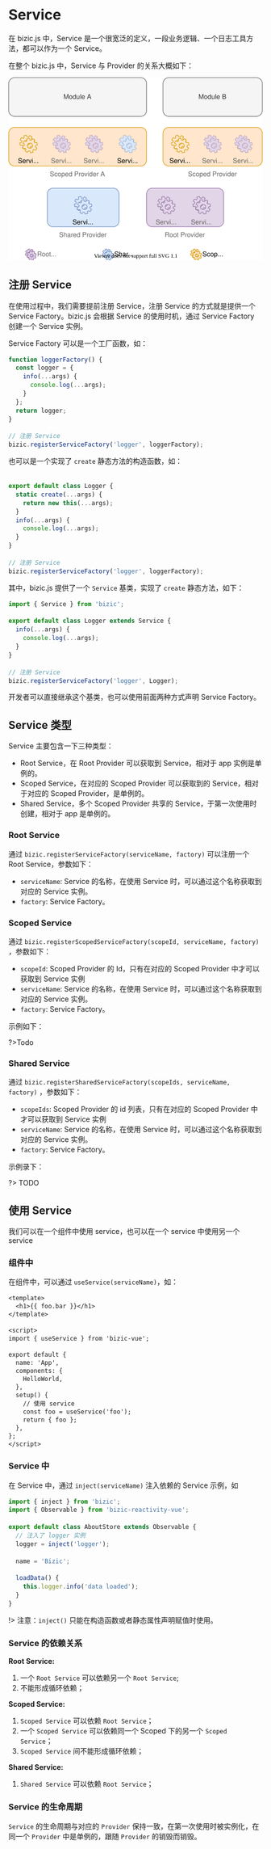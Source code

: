 # Service

在 bizic.js 中，Service 是一个很宽泛的定义，一段业务逻辑、一个日志工具方法，都可以作为一个 Service。

在整个 bizic.js 中，Service 与 Provider 的关系大概如下：

![Provider Tree](_media/service.drawio.svg )

## 注册 Service

在使用过程中，我们需要提前注册 Service，注册 Service 的方式就是提供一个 Service Factory。bizic.js 会根据 Service 的使用时机，通过 Service Factory 创建一个 Service 实例。

Service Factory 可以是一个工厂函数，如：

```js
function loggerFactory() {
  const logger = {
    info(...args) {
      console.log(...args);
    }
  };
  return logger;
}

// 注册 Service
bizic.registerServiceFactory('logger', loggerFactory);
```

也可以是一个实现了 `create` 静态方法的构造函数，如：

```js

export default class Logger {
  static create(...args) {
    return new this(...args);
  }
  info(...args) {
    console.log(...args);
  }
}

// 注册 Service
bizic.registerServiceFactory('logger', loggerFactory);

```

其中，bizic.js 提供了一个 `Service` 基类，实现了 `create` 静态方法，如下：

```js 
import { Service } from 'bizic';

export default class Logger extends Service {
  info(...args) {
    console.log(...args);
  }
}

// 注册 Service
bizic.registerServiceFactory('logger', Logger);

```

开发者可以直接继承这个基类，也可以使用前面两种方式声明 Service Factory。

## Service 类型

Service 主要包含一下三种类型：

- Root Service，在 Root Provider 可以获取到 Service，相对于 app 实例是单例的。
- Scoped Service，在对应的 Scoped Provider 可以获取到的 Service，相对于对应的 Scoped  Provider，是单例的。
- Shared Service，多个 Scoped Provider 共享的 Service，于第一次使用时创建，相对于 app 是单例的。

### Root Service

通过 `bizic.registerServiceFactory(serviceName, factory)` 可以注册一个 Root Service，参数如下：
- `serviceName`: Service 的名称，在使用 Service 时，可以通过这个名称获取到对应的 Service 实例。
- `factory`: Service Factory。

### Scoped Service

通过 `bizic.registerScopedServiceFactory(scopeId, serviceName, factory)` ，参数如下：

- `scopeId`: Scoped Provider 的 Id，只有在对应的 Scoped Provider 中才可以获取到 Service 实例
- `serviceName`: Service 的名称，在使用 Service 时，可以通过这个名称获取到对应的 Service 实例。
- `factory`: Service Factory。

示例如下：

?>Todo

### Shared Service

通过 `bizic.registerSharedServiceFactory(scopeIds, serviceName, factory)` ，参数如下：

- `scopeIds`: Scoped Provider 的 id 列表，只有在对应的 Scoped Provider 中才可以获取到 Service 实例
- `serviceName`: Service 的名称，在使用 Service 时，可以通过这个名称获取到对应的 Service 实例。
- `factory`: Service Factory。

示例录下：

?> TODO

## 使用 Service

我们可以在一个组件中使用 service，也可以在一个 service 中使用另一个 service

### 组件中
在组件中，可以通过 `useService(serviceName)`，如：

```vue
<template>
  <h1>{{ foo.bar }}</h1>
</template>

<script>
import { useService } from 'bizic-vue';

export default {
  name: 'App',
  components: {
    HelloWorld,
  },
  setup() {
    // 使用 service
    const foo = useService('foo');
    return { foo };
  },
};
</script>
```
### Service 中
在 Service 中，通过 `inject(serviceName)` 注入依赖的 Service 示例，如

```js
import { inject } from 'bizic';
import { Observable } from 'bizic-reactivity-vue';

export default class AboutStore extends Observable {
  // 注入了 logger 实例
  logger = inject('logger');

  name = 'Bizic';

  loadData() {
    this.logger.info('data loaded');
  }
}
```
!> 注意：`inject()` 只能在构造函数或者静态属性声明赋值时使用。

### Service 的依赖关系

**Root Service:** 
1. 一个 `Root Service` 可以依赖另一个 `Root Service`;
2. 不能形成循环依赖；

**Scoped Service:**
1. `Scoped Service` 可以依赖 `Root Service`；
2. 一个 `Scoped Service` 可以依赖同一个 Scoped 下的另一个 `Scoped Service`；
3. `Scoped Service` 间不能形成循环依赖；

**Shared Service:**
1. `Shared Service` 可以依赖 `Root Service`；

### Service 的生命周期

`Service` 的生命周期与对应的 `Provider` 保持一致，在第一次使用时被实例化，在同一个 `Provider` 中是单例的，跟随 `Provider` 的销毁而销毁。